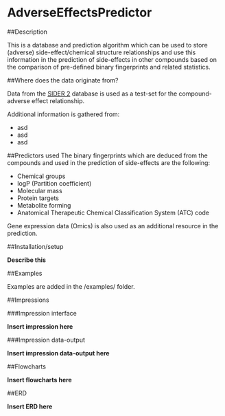 AdverseEffectsPredictor
==========

##Description

This is a database and prediction algorithm which can be used to store (adverse) side-effect/chemical structure relationships and use this information in the prediction of side-effects in other compounds based on the comparison of pre-defined binary fingerprints and related statistics.

##Where does the data originate from?

Data from the [SIDER 2](http://sideeffects.embl.de/) database is used as a test-set for the compound-adverse effect relationship.

Additional information is gathered from:
  - asd
  - asd
  - asd

##Predictors used
The binary fingerprints which are deduced from the compounds and used in the prediction of side-effects are the following:
- Chemical groups
- logP  (Partition coefficient)
- Molecular mass
- Protein targets
- Metabolite forming
- Anatomical Therapeutic Chemical Classification System (ATC) code

Gene expression data (Omics) is also used as an additional resource in the prediction.

##Installation/setup

**Describe this**

##Examples

Examples are added in the /examples/ folder.

##Impressions

###Impression interface

**Insert impression here**

###Impression data-output

**Insert impression data-output here**

##Flowcharts 

**Insert flowcharts here**

##ERD

**Insert ERD here**
